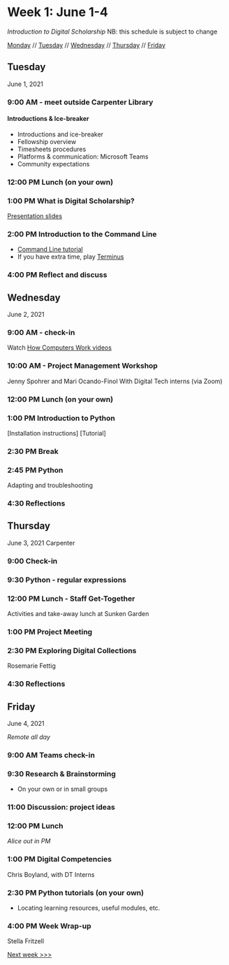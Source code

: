 # Week 1: June 1-4
*Introduction to Digital Scholarship*
NB: this schedule is subject to change

[Monday](#monday) // [Tuesday](#tuesday) // [Wednesday](#wednesday) // [Thursday](#thursday) // [Friday](#friday)

## Tuesday
June 1, 2021

### 9:00 AM - meet outside Carpenter Library

#### Introductions & Ice-breaker
- Introductions and ice-breaker
- Fellowship overview
- Timesheets procedures
- Platforms & communication: Microsoft Teams
- Community expectations

### 12:00 PM Lunch (on your own)

### 1:00 PM What is Digital Scholarship?
[Presentation slides](https://brynmawr-my.sharepoint.com/:p:/g/personal/amcgrath1_brynmawr_edu/EZMYcvVDa0pGid-DiYQf90gBxhrc9PtVGid3OjvJuheKMQ?e=xfvPWi)

### 2:00 PM Introduction to the Command Line
- [Command Line tutorial](https://github.com/tri-cods/command-line)
- If you have extra time, play [Terminus](https://web.mit.edu/mprat/Public/web/Terminus/Web/main.html)

### 4:00 PM Reflect and discuss

## Wednesday
June 2, 2021

### 9:00 AM - check-in
Watch [How Computers Work videos](https://www.khanacademy.org/computing/computer-science/how-computers-work2/v/khan-academy-and-codeorg-introducing-how-computers-work)

### 10:00 AM - Project Management Workshop
Jenny Spohrer and Mari Ocando-Finol
With Digital Tech interns (via Zoom)

### 12:00 PM Lunch (on your own)

### 1:00 PM Introduction to Python
[Installation instructions]
[Tutorial]

### 2:30 PM Break

### 2:45 PM Python
Adapting and troubleshooting

### 4:30 Reflections

## Thursday
June 3, 2021
Carpenter

### 9:00 Check-in

### 9:30 Python - regular expressions

### 12:00 PM Lunch - Staff Get-Together
Activities and take-away lunch at Sunken Garden

### 1:00 PM Project Meeting

### 2:30 PM Exploring Digital Collections
Rosemarie Fettig

### 4:30 Reflections

## Friday
June 4, 2021

*Remote all day*

### 9:00 AM Teams check-in

### 9:30 Research & Brainstorming
- On your own or in small groups

### 11:00 Discussion: project ideas

### 12:00 PM Lunch

*Alice out in PM*

### 1:00 PM Digital Competencies
Chris Boyland, with DT Interns

### 2:30 PM Python tutorials (on your own)
- Locating learning resources, useful modules, etc.

### 4:00 PM Week Wrap-up
Stella Fritzell

[Next week >>>](/02-data.md)
